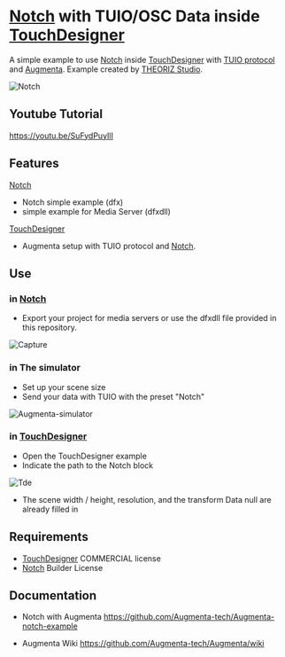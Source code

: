 # [Notch](https://www.notch.one/) with TUIO/OSC Data inside [TouchDesigner](https://derivative.ca/download)

A simple example to use [Notch](https://www.notch.one/) inside [TouchDesigner](https://derivative.ca/download) with [TUIO protocol](https://www.tuio.org/?developer) and [Augmenta](https://www.augmenta-tech.com). Example created by [THEORIZ Studio](https://www.theoriz.com/fr/bienvenue/).

![Notch](https://user-images.githubusercontent.com/64955193/138240148-88059a8d-7a11-4e27-8644-0a5f42511c0c.PNG)

## Youtube Tutorial

https://youtu.be/SuFydPuyIlI


## Features

[Notch](https://www.notch.one/)
- Notch simple example (dfx)
- simple example for Media Server (dfxdll)


[TouchDesigner](https://derivative.ca/download)
- Augmenta setup with TUIO protocol and [Notch](https://www.notch.one/).

## Use


### in [Notch](https://www.notch.one/)

- Export your project for media servers or use the dfxdll file provided in this repository.

![Capture](https://user-images.githubusercontent.com/64955193/138241337-0228d2dc-1a87-4b60-a9a9-23b6dff61613.PNG)


### in The simulator

- Set up your scene size
- Send your data with TUIO with the preset "Notch"

![Augmenta-simulator](https://user-images.githubusercontent.com/5172593/226405598-7609c3ca-8580-4a41-8b8c-7cefcb939291.png)



### in [TouchDesigner](https://derivative.ca/download)
- Open the TouchDesigner example
- Indicate the path to the Notch block


![Tde](https://user-images.githubusercontent.com/64955193/138238630-9cc8272e-9357-4c3a-8df5-b3f10c87768f.PNG)
 - The scene width / height, resolution, and the transform Data null are already filled in

## Requirements
- [TouchDesigner](https://derivative.ca/download) COMMERCIAL license
- [Notch](https://www.notch.one/) Builder License


## Documentation
- Notch with Augmenta
https://github.com/Augmenta-tech/Augmenta-notch-example

- Augmenta Wiki
https://github.com/Augmenta-tech/Augmenta/wiki




